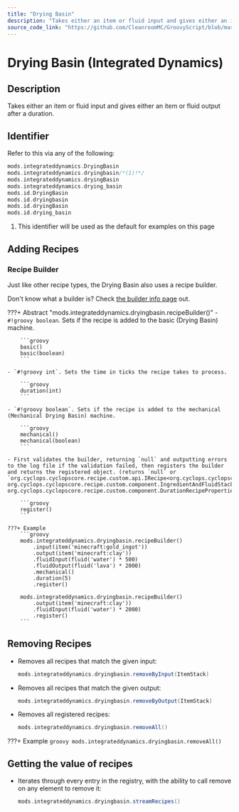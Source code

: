 ```yaml
---
title: "Drying Basin"
description: "Takes either an item or fluid input and gives either an item or fluid output after a duration."
source_code_link: "https://github.com/CleanroomMC/GroovyScript/blob/master/src/main/java/com/cleanroommc/groovyscript/compat/mods/integrateddynamics/DryingBasin.java"
---
```


# Drying Basin (Integrated Dynamics)

## Description

Takes either an item or fluid input and gives either an item or fluid output after a duration.

## Identifier

Refer to this via any of the following:

```groovy hl_lines="2"
mods.integrateddynamics.DryingBasin
mods.integrateddynamics.dryingbasin/*(1)!*/
mods.integrateddynamics.dryingBasin
mods.integrateddynamics.drying_basin
mods.id.DryingBasin
mods.id.dryingbasin
mods.id.dryingBasin
mods.id.drying_basin
```

1. This identifier will be used as the default for examples on this page

## Adding Recipes

### Recipe Builder

Just like other recipe types, the Drying Basin also uses a recipe builder.

Don't know what a builder is? Check [the builder info page](../../../groovy/builder.md) out.

???+ Abstract "mods.integrateddynamics.dryingbasin.recipeBuilder()"
    - `#!groovy boolean`. Sets if the recipe is added to the basic (Drying Basin) machine.

        ```groovy
        basic()
        basic(boolean)
        ```

    - `#!groovy int`. Sets the time in ticks the recipe takes to process.

        ```groovy
        duration(int)
        ```

    - `#!groovy boolean`. Sets if the recipe is added to the mechanical (Mechanical Drying Basin) machine.

        ```groovy
        mechanical()
        mechanical(boolean)
        ```

    - First validates the builder, returning `null` and outputting errors to the log file if the validation failed, then registers the builder and returns the registered object. (returns `null` or `org.cyclops.cyclopscore.recipe.custom.api.IRecipe<org.cyclops.cyclopscore.recipe.custom.component.IngredientAndFluidStackRecipeComponent, org.cyclops.cyclopscore.recipe.custom.component.IngredientAndFluidStackRecipeComponent, org.cyclops.cyclopscore.recipe.custom.component.DurationRecipeProperties>`).

        ```groovy
        register()
        ```

    ???+ Example
        ```groovy
        mods.integrateddynamics.dryingbasin.recipeBuilder()
            .input(item('minecraft:gold_ingot'))
            .output(item('minecraft:clay'))
            .fluidInput(fluid('water') * 500)
            .fluidOutput(fluid('lava') * 2000)
            .mechanical()
            .duration(5)
            .register()

        mods.integrateddynamics.dryingbasin.recipeBuilder()
            .output(item('minecraft:clay'))
            .fluidInput(fluid('water') * 2000)
            .register()
        ```



## Removing Recipes

- Removes all recipes that match the given input:

    ```groovy
    mods.integrateddynamics.dryingbasin.removeByInput(ItemStack)
    ```

- Removes all recipes that match the given output:

    ```groovy
    mods.integrateddynamics.dryingbasin.removeByOutput(ItemStack)
    ```

- Removes all registered recipes:

    ```groovy
    mods.integrateddynamics.dryingbasin.removeAll()
    ```

???+ Example
    ```groovy
    mods.integrateddynamics.dryingbasin.removeAll()
    ```

## Getting the value of recipes

- Iterates through every entry in the registry, with the ability to call remove on any element to remove it:

    ```groovy
    mods.integrateddynamics.dryingbasin.streamRecipes()
    ```
